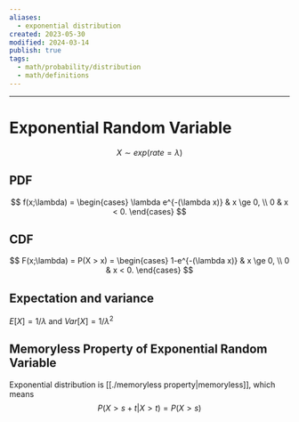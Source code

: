 ```yaml
---
aliases:
  - exponential distribution
created: 2023-05-30
modified: 2024-03-14
publish: true
tags:
  - math/probability/distribution
  - math/definitions
---
```


---
# Exponential Random Variable
  $$
  X \sim exp(rate=\lambda)
  $$
## PDF
  $$
  f(x;\lambda) = \begin{cases}
\lambda  e^{-(\lambda x)} & x \ge 0, \\
0 & x < 0.
\end{cases}
  $$
## CDF
$$
   F(x;\lambda) = P(X > x) = \begin{cases}
1-e^{-(\lambda x)} & x \ge 0, \\
0 & x < 0.
\end{cases}
$$

## Expectation and variance

  $E[X] = 1 / \lambda$ and $Var[X] = 1 / \lambda^2$

## Memoryless Property of Exponential Random Variable

Exponential distribution is [[./memoryless property|memoryless]], which means
   $$
   P(X > s + t | X > t) = P(X > s)
 $$